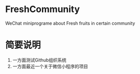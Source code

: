 # FreshCommunity
WeChat miniprograme about Fresh fruits in certain community

# 简要说明
1. 一方面测试Github组织系统
2. 一方面最近一个关于微信小程序的项目
